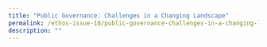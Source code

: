 ```yaml
---
title: "Public Governance: Challenges in a Changing Landscape"
permalink: /ethos-issue-10/public-governance-challenges-in-a-changing-landscape/
description: ""
---
```

